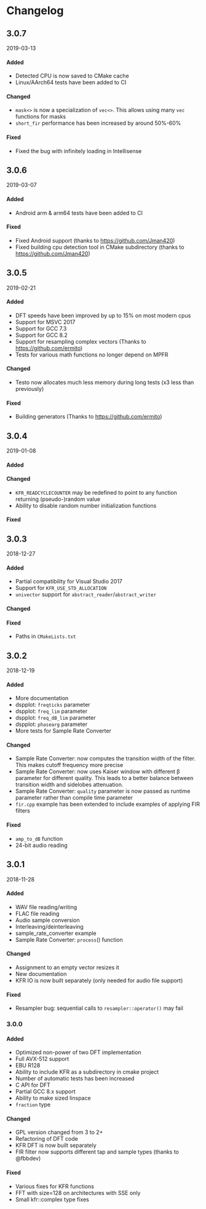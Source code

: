 # Changelog

## 3.0.7

2019-03-13

#### Added

- Detected CPU is now saved to CMake cache
- Linux/AArch64 tests have been added to CI

#### Changed

- `mask<>` is now a specialization of `vec<>`. This allows using many `vec` functions for masks
- `short_fir` performance has been increased by around 50%-60%

#### Fixed

- Fixed the bug with infinitely loading in Intellisense

## 3.0.6

2019-03-07

#### Added

- Android arm & arm64 tests have been added to CI

#### Fixed

- Fixed Android support (thanks to https://github.com/Jman420)
- Fixed building cpu detection tool in CMake subdirectory (thanks to https://github.com/Jman420)

## 3.0.5

2019-02-21

#### Added

- DFT speeds have been improved by up to 15% on most modern cpus
- Support for MSVC 2017
- Support for GCC 7.3
- Support for GCC 8.2
- Support for resampling complex vectors (Thanks to https://github.com/ermito)
- Tests for various math functions no longer depend on MPFR

#### Changed

- Testo now allocates much less memory during long tests (x3 less than previously)

#### Fixed

- Building generators (Thanks to https://github.com/ermito)

## 3.0.4

2019-01-08

#### Added

#### Changed

- `KFR_READCYCLECOUNTER` may be redefined to point to any function returning (pseudo-)random value
- Ability to disable random number initialization functions

#### Fixed

## 3.0.3

2018-12-27

#### Added

- Partial compatibility for Visual Studio 2017
- Support for `KFR_USE_STD_ALLOCATION`
- `univector` support for `abstract_reader`/`abstract_writer`

#### Changed

#### Fixed

- Paths in `CMakeLists.txt`

## 3.0.2

2018-12-19

#### Added

- More documentation
- dspplot: `freqticks` parameter
- dspplot: `freq_lim` parameter
- dspplot: `freq_dB_lim` parameter
- dspplot: `phasearg` parameter
- More tests for Sample Rate Converter

#### Changed

- Sample Rate Converter: now computes the transition width of the filter. This makes cutoff frequency more precise
- Sample Rate Converter: now uses Kaiser window with different &beta; parameter for different quality. This leads to a better balance between transition width and sidelobes attenuation.
- Sample Rate Converter: `quality` parameter is now passed as runtime parameter rather than compile time parameter
- `fir.cpp` example has been extended to include examples of applying FIR filters

#### Fixed

- `amp_to_dB` function
- 24-bit audio reading

## 3.0.1

2018-11-28

#### Added

- WAV file reading/writing
- FLAC file reading
- Audio sample conversion
- Interleaving/deinterleaving
- sample_rate_converter example
- Sample Rate Converter: `process`() function

#### Changed

- Assignment to an empty vector resizes it
- New documentation
- KFR IO is now built separately (only needed for audio file support)

#### Fixed

- Resampler bug: sequential calls to `resampler::operator()` may fail

### 3.0.0

#### Added

- Optimized non-power of two DFT implementation
- Full AVX-512 support
- EBU R128
- Ability to include KFR as a subdirectory in cmake project
- Number of automatic tests has been increased
- C API for DFT
- Partial GCC 8.x support
- Ability to make sized linspace
- `fraction` type

#### Changed

- GPL version changed from 3 to 2+
- Refactoring of DFT code
- KFR DFT is now built separately
- FIR filter now supports different tap and sample types (thanks to @fbbdev)

#### Fixed

- Various fixes for KFR functions
- FFT with size=128 on architectures with SSE only
- Small kfr::complex type fixes
